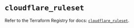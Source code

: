 # `cloudflare_ruleset`

Refer to the Terraform Registry for docs: [`cloudflare_ruleset`](https://registry.terraform.io/providers/cloudflare/cloudflare/4.37.0/docs/resources/ruleset).

